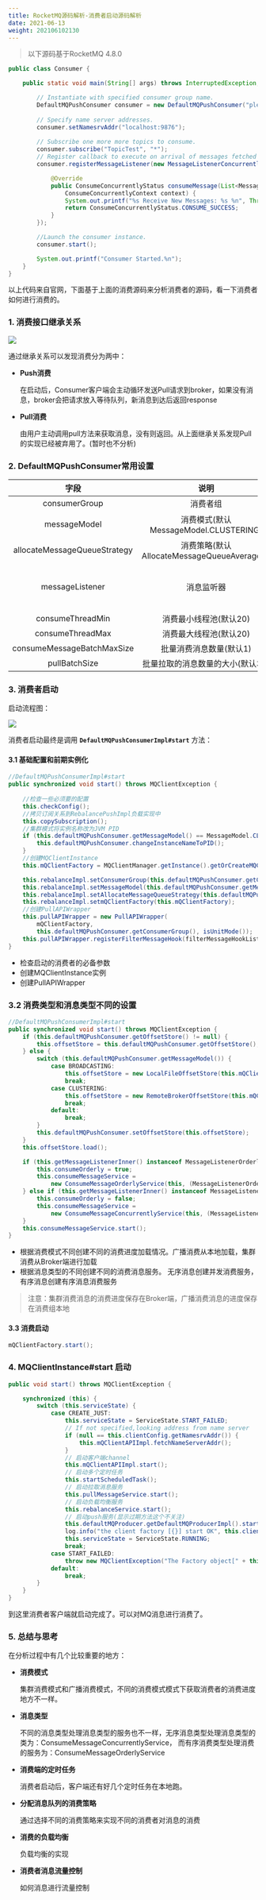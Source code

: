 ```yaml
---
title: RocketMQ源码解析-消费者启动源码解析
date: 2021-06-13
weight: 202106102130
---
```


> 以下源码基于RocketMQ 4.8.0

```java
public class Consumer {

    public static void main(String[] args) throws InterruptedException, MQClientException {

        // Instantiate with specified consumer group name.
        DefaultMQPushConsumer consumer = new DefaultMQPushConsumer("please_rename_unique_group_name");
         
        // Specify name server addresses.
        consumer.setNamesrvAddr("localhost:9876");
        
        // Subscribe one more more topics to consume.
        consumer.subscribe("TopicTest", "*");
        // Register callback to execute on arrival of messages fetched from brokers.
        consumer.registerMessageListener(new MessageListenerConcurrently() {

            @Override
            public ConsumeConcurrentlyStatus consumeMessage(List<MessageExt> msgs,
                ConsumeConcurrentlyContext context) {
                System.out.printf("%s Receive New Messages: %s %n", Thread.currentThread().getName(), msgs);
                return ConsumeConcurrentlyStatus.CONSUME_SUCCESS;
            }
        });

        //Launch the consumer instance.
        consumer.start();

        System.out.printf("Consumer Started.%n");
    }
}
```

以上代码来自官网，下面基于上面的消费源码来分析消费者的源码，看一下消费者如何进行消费的。

### 1.  消费接口继承关系

![](https://github.com/mxsm/picture/blob/main/rocketmq/MQConsumerExtends.png?raw=true)

通过继承关系可以发现消费分为两中：

- **Push消费**

  在启动后，Consumer客户端会主动循环发送Pull请求到broker，如果没有消息，broker会把请求放入等待队列，新消息到达后返回response

- **Pull消费**

  由用户主动调用pull方法来获取消息，没有则返回。从上面继承关系发现Pull的实现已经被弃用了。(暂时也不分析)

### 2. DefaultMQPushConsumer常用设置

|             字段             |                    说明                     |                             备注                             |
| :--------------------------: | :-----------------------------------------: | :----------------------------------------------------------: |
|        consumerGroup         |                  消费者组                   |                                                              |
|         messageModel         |    消费模式(默认MessageModel.CLUSTERING)    |      消费集群模式(CLUSTERING)和广播播模式(BROADCASTING)      |
| allocateMessageQueueStrategy | 消费策略(默认AllocateMessageQueueAveragely) |      AllocateMessageQueueStrategy接口有五个实现在MQ里面      |
|       messageListener        |                 消息监听器                  | MessageListenerConcurrently和MessageListenerOrderly<br />消息监听器对于无序消息用第一个，有序消息用第二个 |
|       consumeThreadMin       |           消费最小线程池(默认20)            |                                                              |
|       consumeThreadMax       |           消费最大线程池(默认20)            |                                                              |
|  consumeMessageBatchMaxSize  |           批量消费消息数量(默认1)           |                                                              |
|        pullBatchSize         |      批量拉取的消息数量的大小(默认32)       |                                                              |

### 3. 消费者启动

启动流程图：

![](https://github.com/mxsm/picture/blob/main/rocketmq/MQ%E6%B6%88%E8%B4%B9%E8%80%85%E5%90%AF%E5%8A%A8%E6%B5%81%E7%A8%8B%E5%9B%BE.png?raw=true)

消费者启动最终是调用 **`DefaultMQPushConsumerImpl#start`** 方法：

#### 3.1 基础配置和前期实例化

```java
//DefaultMQPushConsumerImpl#start
public synchronized void start() throws MQClientException {
    
    //检查一些必须要的配置
    this.checkConfig();
	//拷贝订阅关系到RebalancePushImpl负载实现中
    this.copySubscription();
	//集群模式将实例名称改为JVM PID
    if (this.defaultMQPushConsumer.getMessageModel() == MessageModel.CLUSTERING) {
        this.defaultMQPushConsumer.changeInstanceNameToPID();
    }
	//创建MQClientInstance
    this.mQClientFactory = MQClientManager.getInstance().getOrCreateMQClientInstance(this.defaultMQPushConsumer, this.rpcHook);

    this.rebalanceImpl.setConsumerGroup(this.defaultMQPushConsumer.getConsumerGroup());
    this.rebalanceImpl.setMessageModel(this.defaultMQPushConsumer.getMessageModel());
    this.rebalanceImpl.setAllocateMessageQueueStrategy(this.defaultMQPushConsumer.getAllocateMessageQueueStrategy());
    this.rebalanceImpl.setmQClientFactory(this.mQClientFactory);
	//创建PullAPIWrapper
    this.pullAPIWrapper = new PullAPIWrapper(
        mQClientFactory,
        this.defaultMQPushConsumer.getConsumerGroup(), isUnitMode());
    this.pullAPIWrapper.registerFilterMessageHook(filterMessageHookList);
} 

```

- 检查启动的消费者的必备参数
- 创建MQClientInstance实例
- 创建PullAPIWrapper

### 3.2  消费类型和消息类型不同的设置

```java
//DefaultMQPushConsumerImpl#start
public synchronized void start() throws MQClientException {
    if (this.defaultMQPushConsumer.getOffsetStore() != null) {
        this.offsetStore = this.defaultMQPushConsumer.getOffsetStore();
    } else {
        switch (this.defaultMQPushConsumer.getMessageModel()) {
            case BROADCASTING:
                this.offsetStore = new LocalFileOffsetStore(this.mQClientFactory, this.defaultMQPushConsumer.getConsumerGroup());
                break;
            case CLUSTERING:
                this.offsetStore = new RemoteBrokerOffsetStore(this.mQClientFactory, this.defaultMQPushConsumer.getConsumerGroup());
                break;
            default:
                break;
        }
        this.defaultMQPushConsumer.setOffsetStore(this.offsetStore);
    }
    this.offsetStore.load();

    if (this.getMessageListenerInner() instanceof MessageListenerOrderly) {
        this.consumeOrderly = true;
        this.consumeMessageService =
            new ConsumeMessageOrderlyService(this, (MessageListenerOrderly) this.getMessageListenerInner());
    } else if (this.getMessageListenerInner() instanceof MessageListenerConcurrently) {
        this.consumeOrderly = false;
        this.consumeMessageService =
            new ConsumeMessageConcurrentlyService(this, (MessageListenerConcurrently) this.getMessageListenerInner());
    }
    this.consumeMessageService.start();
}
```

- 根据消费模式不同创建不同的消费进度加载情况。广播消费从本地加载，集群消费从Broker端进行加载
- 根据消息类型的不同创建不同的消费消息服务。 无序消息创建并发消费服务，有序消息创建有序消息消费服务

> 注意：集群消费消息的消费进度保存在Broker端，广播消费消息的进度保存在消费组本地

#### 3.3 消费启动

```java
mQClientFactory.start();
```

### 4. MQClientInstance#start 启动

```java
public void start() throws MQClientException {

    synchronized (this) {
        switch (this.serviceState) {
            case CREATE_JUST:
                this.serviceState = ServiceState.START_FAILED;
                // If not specified,looking address from name server
                if (null == this.clientConfig.getNamesrvAddr()) {
                    this.mQClientAPIImpl.fetchNameServerAddr();
                }
                // 启动客户端channel
                this.mQClientAPIImpl.start();
                // 启动多个定时任务
                this.startScheduledTask();
                // 启动拉取消息服务
                this.pullMessageService.start();
                // 启动负载均衡服务
                this.rebalanceService.start();
                // 启动push服务(显示过期方法这个不关注)
                this.defaultMQProducer.getDefaultMQProducerImpl().start(false);
                log.info("the client factory [{}] start OK", this.clientId);
                this.serviceState = ServiceState.RUNNING;
                break;
            case START_FAILED:
                throw new MQClientException("The Factory object[" + this.getClientId() + "] has been created before, and failed.", null);
            default:
                break;
        }
    }
}
```

到这里消费者客户端就启动完成了。可以对MQ消息进行消费了。

### 5. 总结与思考

在分析过程中有几个比较重要的地方：

- **消费模式**

  集群消费模式和广播消费模式，不同的消费模式模式下获取消费者的消费进度地方不一样。

- **消息类型**

  不同的消息类型处理消息类型的服务也不一样，无序消息类型处理消息类型的类为：ConsumeMessageConcurrentlyService， 而有序消费类型处理消费的服务为：ConsumeMessageOrderlyService

- **消费端的定时任务**

  消费者启动后，客户端还有好几个定时任务在本地跑。

- **分配消息队列的消费策略**

  通过选择不同的消费策略来实现不同的消费者对消息的消费

- **消费的负载均衡**

  负载均衡的实现

- **消费者消息流量控制**

  如何消息进行流量控制
